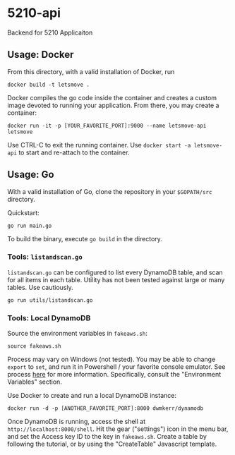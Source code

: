 # 5210-api

Backend for 5210 Applicaiton

## Usage: Docker

From this directory, with a valid installation of Docker, run

```
docker build -t letsmove .
```

Docker compiles the go code inside the container and creates a custom image
devoted to running your application. From there, you may create a container:

```
docker run -it -p [YOUR_FAVORITE_PORT]:9000 --name letsmove-api letsmove
```

Use CTRL-C to exit the running container. Use `docker start -a letsmove-api` 
to start and re-attach to the container.

## Usage: Go

With a valid installation of Go, clone the repository in your `$GOPATH/src`
directory.

Quickstart:

```
go run main.go
```

To build the binary, execute `go build` in the directory.

### Tools: `listandscan.go`

`listandscan.go` can be configured to list every DynamoDB table, and
scan for all items in each table. Utility has not been tested against large or
many tables. Use cautiously.

```
go run utils/listandscan.go
```

### Tools: Local DynamoDB

Source the environment variables in `fakeaws.sh`:

```
source fakeaws.sh
```

Process may vary on Windows (not tested). You may be able to change `export` to
`set`, and run it in Powershell / your favorite console emulator. See process 
[here](https://docs.aws.amazon.com/sdk-for-go/v1/developer-guide/configuring-sdk.html)
for more information. Specifically, consult the "Environment Variables" section.

Use Docker to create and run a local DynamoDB instance:

```
docker run -d -p [ANOTHER_FAVORITE_PORT]:8000 dwmkerr/dynamodb
```

Once DynamoDB is running, access the shell at `http://localhost:8000/shell`.
Hit the gear ("settings") icon in the menu bar, and set the Access key
ID to the key in `fakeaws.sh`. Create a table by following the tutorial, or by
using the "CreateTable" Javascript template.
